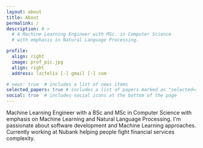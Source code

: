 ```yaml
---
layout: about
title: About
permalink: /
description: # > 
  # A Machine Learning Engineer with MSc. in Computer Science
  # with emphasis in Natural Language Processing.

profile:
  align: right
  image: prof_pic.jpg
  align: right
  address: lzcfelix [-] gmail [-] com

# news: true  # includes a list of news items
selected_papers: true # includes a list of papers marked as "selected={true}"
social: true  # includes social icons at the bottom of the page
---
```


Machine Learning Engineer with a BSc and MSc in Computer Science with emphasis on Machine Learning and Natural Language Processing. I'm passionate about software development and Machine Learning approaches. Currently working at Nubank helping people fight financial services complexity.